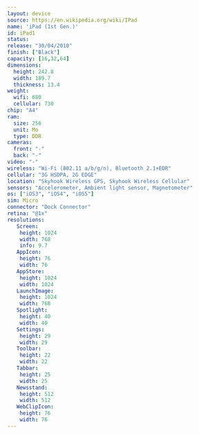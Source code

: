 ```yaml
---
layout: device
source: https://en.wikipedia.org/wiki/IPad
name: 'iPad (1st Gen.)'
id: iPad1
status: 
release: "30/04/2010"
finish: ["Black"]
capacity: [16,32,64]
dimensions:
  height: 242.8
  width: 189.7
  thickness: 13.4
weight:
  wifi: 680
  cellular: 730
chip: "A4"
ram:
  size: 256
  unit: Mo
  type: DDR
cameras:
  front: "-"
  back: "-"
video: "-"
wireless: "Wi-Fi (802.11 a/b/g/n), Bluetooth 2.1+EDR"
cellular: "3G HSDPA, 2G EDGE"
location: "Skyhook Wireless GPS, Skyhook Wireless Cellular"
sensors: "Accelerometer, Ambient light sensor, Magnetometer"
os: ["iOS3", "iOS4", "iOS5"]
sim: Micro
connector: "Dock Connector"
retina: "@1x"
resolutions:
   Screen:
    height: 1024
    width: 768
    info: 9.7
   AppIcon:
    height: 76
    width: 76
   AppStore:
    height: 1024
    width: 1024
   LaunchImage:
    height: 1024
    width: 768
   Spotlight:
    height: 40
    width: 40
   Settings:
    height: 29
    width: 29
   Toolbar:
    height: 22
    width: 22
   Tabbar:
    height: 25
    width: 25
   Newsstand:
    height: 512
    width: 512
   WebClipIcon:
    height: 76
    width: 76
---
```

